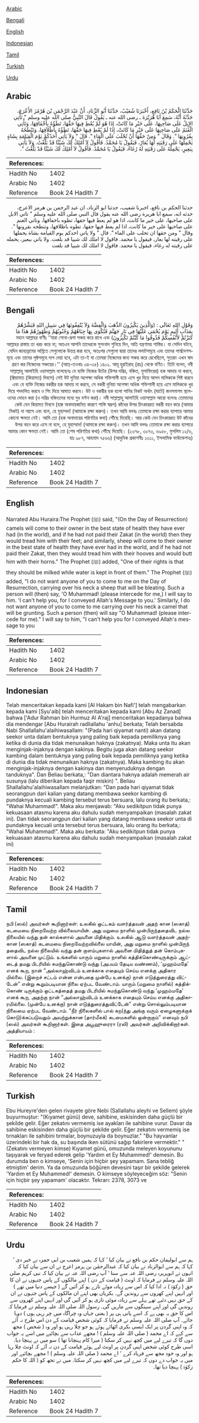 [Arabic](#arabic)

[Bengali](#bengali)

[English](#english)

[Indonesian](#indonesian)

[Tamil](#tamil)

[Turkish](#turkish)

[Urdu](#urdu)

## Arabic


<div dir="rtl" lang="ar" style={{fontSize:'larger',backgroundColor:'#f8f9fa',padding:20}}>
حَدَّثَنَا الْحَكَمُ بْنُ نَافِعٍ، أَخْبَرَنَا شُعَيْبٌ، حَدَّثَنَا أَبُو الزِّنَادِ، أَنَّ عَبْدَ الرَّحْمَنِ بْنَ هُرْمُزَ الأَعْرَجَ، حَدَّثَهُ أَنَّهُ، سَمِعَ أَبَا هُرَيْرَةَ ـ رضى الله عنه ـ يَقُولُ قَالَ النَّبِيُّ صلى الله عليه وسلم ‏"‏ تَأْتِي الإِبِلُ عَلَى صَاحِبِهَا، عَلَى خَيْرِ مَا كَانَتْ، إِذَا هُوَ لَمْ يُعْطِ فِيهَا حَقَّهَا، تَطَؤُهُ بِأَخْفَافِهَا، وَتَأْتِي الْغَنَمُ عَلَى صَاحِبِهَا عَلَى خَيْرِ مَا كَانَتْ، إِذَا لَمْ يُعْطِ فِيهَا حَقَّهَا، تَطَؤُهُ بِأَظْلاَفِهَا، وَتَنْطَحُهُ بِقُرُونِهَا ‏"‏‏.‏ وَقَالَ ‏"‏ وَمِنْ حَقِّهَا أَنْ تُحْلَبَ عَلَى الْمَاءِ ‏"‏‏.‏ قَالَ ‏"‏ وَلاَ يَأْتِي أَحَدُكُمْ يَوْمَ الْقِيَامَةِ بِشَاةٍ يَحْمِلُهَا عَلَى رَقَبَتِهِ لَهَا يُعَارٌ، فَيَقُولُ يَا مُحَمَّدُ‏.‏ فَأَقُولُ لاَ أَمْلِكُ لَكَ شَيْئًا قَدْ بَلَّغْتُ‏.‏ وَلاَ يَأْتِي بِبَعِيرٍ، يَحْمِلُهُ عَلَى رَقَبَتِهِ لَهُ رُغَاءٌ، فَيَقُولُ يَا مُحَمَّدُ‏.‏ فَأَقُولُ لاَ أَمْلِكُ لَكَ شَيْئًا قَدْ بَلَّغْتُ ‏"‏‏.‏
</div>
<div style={{backgroundColor:'#f8f9fa',padding:20, marginBottom: 10}}><table> <thead> <tr> <th>References:</th> <th></th> </tr> </thead> <tbody><tr><td>Hadith No</td><td>1402</td></tr><tr><td>Arabic No</td><td>1402</td></tr><tr><td>Reference</td><td>Book 24 Hadith 7</td></tr></tbody></table></div>


<div dir="rtl" lang="ar" style={{fontSize:'larger',backgroundColor:'#f8f9fa',padding:20}}>
حدثنا الحكم بن نافع، اخبرنا شعيب، حدثنا ابو الزناد، ان عبد الرحمن بن هرمز الاعرج، حدثه انه، سمع ابا هريرة رضى الله عنه يقول قال النبي صلى الله عليه وسلم " تاتي الابل على صاحبها، على خير ما كانت، اذا هو لم يعط فيها حقها، تطوه باخفافها، وتاتي الغنم على صاحبها على خير ما كانت، اذا لم يعط فيها حقها، تطوه باظلافها، وتنطحه بقرونها ". وقال " ومن حقها ان تحلب على الماء ". قال " ولا ياتي احدكم يوم القيامة بشاة يحملها على رقبته لها يعار، فيقول يا محمد. فاقول لا املك لك شييا قد بلغت. ولا ياتي ببعير، يحمله على رقبته له رغاء، فيقول يا محمد. فاقول لا املك لك شييا قد بلغت
</div>
<div style={{backgroundColor:'#f8f9fa',padding:20, marginBottom: 10}}><table> <thead> <tr> <th>References:</th> <th></th> </tr> </thead> <tbody><tr><td>Hadith No</td><td>1402</td></tr><tr><td>Arabic No</td><td>1402</td></tr><tr><td>Reference</td><td>Book 24 Hadith 7</td></tr></tbody></table></div>

## Bengali


<div dir="rtl" lang="bn" style={{fontSize:'larger',backgroundColor:'#f8f9fa',padding:20}}>
وَقَوْلِ اللهِ تَعَالَى : (وَالَّذِينَ يَكْنِزُونَ الذَّهَبَ وَالْفِضَّةَ وَلاَ يُنْفِقُونَهَا فِي سَبِيلِ اللهِ فَبَشِّرْهُمْ بِعَذَابٍ أَلِيمٍ يَوْمَ يُحْمَى عَلَيْهَا فِي نَارِ جَهَنَّمَ فَتُكْوَى بِهَا جِبَاهُهُمْ وَجُنُوبُهُمْ وَظُهُورُهُمْ هَذَا مَا كَنَزْتُمْ لأَنْفُسِكُمْ فَذُوقُوا مَا كُنْتُمْ تَكْنِزُونَ) মহান আল্লাহর বাণীঃ ‘‘যারা সোনা-রূপা সঞ্চয় করে রাখে এবং আল্লাহর রাস্তায় তা খরচ করে না; অতএব আপনি তাদেরকে সুসংবাদ শুনিয়ে দিন, অতি যন্ত্রণাময় শাস্তির। যা সেদিন ঘটবে, যেদিন জাহান্নামের অগ্নিতে সেগুলোকে উত্তপ্ত করা হবে, অতঃপর সেগুলো দ্বারা তাদের ললাটসমূহে এবং তাদের পার্শ্বদেশসমূহে এবং তাদের পৃষ্ঠসমূহে দাগ দেয়া হবে, এটা তা-ই যা তোমরা নিজেদের জন্য সঞ্চয় করে রেখেছিলে, সুতরাং এখন স্বাদ গ্রহণ কর নিজেদের সঞ্চয়ের।’’ (আত্-তওবাঃ ৩৪-৩৫) ১৪০২. আবূ হুরাইরাহ্ (রাঃ) থেকে বর্ণিত। তিনি বলেন, নবী সাল্লাল্লাহু আলাইহি ওয়াসাল্লাম বলেছেনঃ যে ব্যক্তি নিজের উটের (উপর দরিদ্র, বঞ্চিত, মুসাফিরের) হক আদায় না করবে, (ক্বিয়ামাত (কিয়ামত) দিবসে) সেই উট দুনিয়া অপেক্ষা অধিক শক্তিশালী হয়ে এসে খুর দিয়ে আপন মালিককে পিষ্ট করবে এবং যে ব্যক্তি নিজের বকরীর হক আদায় না করবে, সে বকরী দুনিয়া অপেক্ষা অধিক শক্তিশালী হয়ে এসে মালিককে খুর দিয়ে পদদলিত করবে ও শিং দিয়ে আঘাত করবে। উট ও বকরীর হক হলো পানির নিকট অর্থাৎ (ঘাটে) জনসমাগম স্থলে- ওদের দোহন করা (ও দরিদ্র বঞ্চিতদের মধ্যে দুধ বণ্টন করা)। নবী সাল্লাল্লাহু আলাইহি ওয়াসাল্লাম আরো বলেনঃ তোমাদের কেউ যেন কিয়ামত দিবসে (হাক্ব অনাদায়জনিত কারণে শাস্তি স্বরূপ) কাঁধের উপর চিৎকাররত বকরী বহন করে (আমার নিকট) না আসে এবং বলে, হে মুহাম্মদ! (আমাকে রক্ষা করুন)। তখন আমি বলবঃ তোমাকে রক্ষা করার ব্যাপারে আমার কোনো ক্ষমতা নেই। আমি তো (হক অনাদায়ের পরিণতির কথা) পৌঁছে দিয়েছি। আর কেউ যেন চিৎকাররত উট কাঁধের উপর বহন করে এসে না বলে, হে মুহাম্মাদ! (আমাকে রক্ষা করুন)। তখন আমি বলবঃ তোমাকে রক্ষা করার ব্যাপারে আমার কোন ক্ষমতা নেই। আমি তো (শেষ পরিণতির কথা) পৌঁছে দিয়েছি। (২৩৭৮, ৩০৭৩, ৬৯৫৮, মুসলিম ১২/৬, হাঃ ৯৮৭, আহমাদ ৭৫৬৬) (আধুনিক প্রকাশনীঃ ১৩১১, ইসলামিক ফাউন্ডেশনঃ)
</div>
<div style={{backgroundColor:'#f8f9fa',padding:20, marginBottom: 10}}><table> <thead> <tr> <th>References:</th> <th></th> </tr> </thead> <tbody><tr><td>Hadith No</td><td>1402</td></tr><tr><td>Arabic No</td><td>1402</td></tr><tr><td>Reference</td><td>Book 24 Hadith 7</td></tr></tbody></table></div>

## English


<div dir="ltr" lang="en" style={{fontSize:'larger',backgroundColor:'#f8f9fa',padding:20}}>
Narrated Abu Huraira:The Prophet (ﷺ) said, "(On the Day of Resurrection) camels will come to their owner in the best state of health they have ever had (in the world), and if he had not paid their Zakat (in the world) then they would tread him with their feet; and similarly, sheep will come to their owner in the best state of health they have ever had in the world, and if he had not paid their Zakat, then they would tread him with their hooves and would butt him with their horns." The Prophet (ﷺ) added, "One of their rights is that they should be milked while water is kept in front of them." The Prophet (ﷺ) added, "I do not want anyone of you to come to me on the Day of Resurrection, carrying over his neck a sheep that will be bleating. Such a person will (then) say, 'O Muhammad! (please intercede for me,) I will say to him. 'I can't help you, for I conveyed Allah's Message to you.' Similarly, I do not want anyone of you to come to me carrying over his neck a camel that will be grunting. Such a person (then) will say "O Muhammad! (please intercede for me)." I will say to him, "I can't help you for I conveyed Allah's message to you
</div>
<div style={{backgroundColor:'#f8f9fa',padding:20, marginBottom: 10}}><table> <thead> <tr> <th>References:</th> <th></th> </tr> </thead> <tbody><tr><td>Hadith No</td><td>1402</td></tr><tr><td>Arabic No</td><td>1402</td></tr><tr><td>Reference</td><td>Book 24 Hadith 7</td></tr></tbody></table></div>

## Indonesian


<div dir="ltr" lang="id" style={{fontSize:'larger',backgroundColor:'#f8f9fa',padding:20}}>
Telah menceritakan kepada kami [Al Hakam bin Nafi'] telah mengabarkan kepada kami [Syu'aib] telah menceritakan kepada kami [Abu Az Zanad] bahwa ['Adur Rahman bin Hurmuz Al A'raj] menceritakan kepadanya bahwa dia mendengar [Abu Hurairah radliallahu 'anhu] berkata; Telah bersabda Nabi Shallallahu'alaihiwasallam: "(Pada hari qiyamat nanti) akan datang seekor unta dalam bentuknya yang paling baik kepada pemiliknya yang ketika di dunia dia tidak menunaikan haknya (zakatnya). Maka unta itu akan menginjak-injaknya dengan kakinya. Begitu juga akan datang seekor kambing dalam bentuknya yang paling baik kepada pemiliknya yang ketika di dunia dia tidak menunaikan haknya (zakatnya). Maka kambing itu akan menginjak-injaknya dengan kakinya dan menyeruduknya dengan tanduknya". Dan Beliau berkata,: "Dan diantara haknya adalah memerah air susunya (lalu diberikan kepada faqir miskin) ". Beliau Shallallahu'alaihiwasallam melanjutkan: "Dan pada hari qiyamat tidak seorangpun dari kalian yang datang membawa seekor kambing di pundaknya kecuali kambing tersebut terus bersuara, lalu orang itu berkata,: "Wahai Muhammad!". Maka aku menjawab: "Aku sedikitpun tidak punya kekuasaan atasmu karena aku dahulu sudah menyampaikan (masalah zakat ini). Dan tidak seorangpun dari kalian yang datang membawa seekor unta di pundaknya kecuali unta tersebut terus bersuara, lalu orang itu berkata,: "Wahai Muhammad!". Maka aku berkata: "Aku sedikitpun tidak punya kekuasaan atasmu karena aku dahulu sudah menyampaikan (masalah zakat ini)
</div>
<div style={{backgroundColor:'#f8f9fa',padding:20, marginBottom: 10}}><table> <thead> <tr> <th>References:</th> <th></th> </tr> </thead> <tbody><tr><td>Hadith No</td><td>1402</td></tr><tr><td>Arabic No</td><td>1402</td></tr><tr><td>Reference</td><td>Book 24 Hadith 7</td></tr></tbody></table></div>

## Tamil


<div dir="ltr" lang="ta" style={{fontSize:'larger',backgroundColor:'#f8f9fa',padding:20}}>
நபி (ஸல்) அவர்கள் கூறினார்கள்: உலகில் ஒட்டகம் வளர்த்தவன் அதற் கான (ஸகாத்) கடமையை நிறைவேற்ற வில்லையாயின். அது மறுமை நாளில் முன்பிருந்ததைவிட நல்ல நிலையில் வந்து தன் கால்களால் அவனை மிதிக்கும். உலகில் ஆடு வளர்த்தவன் அதற்கான (ஸகாத்) கடமையை நிறைவேற்றவில்லை யாயின், அது மறுமை நாளில் முன்பிருந் ததைவிட நல்ல நிலையில் வந்து தன் குளம்புகளால் அவனை மிதித்துத் தன் கொம்புகளால் அவனை முட்டும். உங்களில் யாரும் மறுமை நாளில் கத்திக்கொண்டிருக்கும் ஆட்டைத் தமது பிடரியில் சுமந்துகொண்டு வந்து (அபயம் தேடிய வண்ணம்), ‘முஹம்மதே’ எனக் கூற, நான் “அல்லாஹ்விடம் உனக்காக எதையும் செய்ய எனக்கு அதிகார மில்லை. (இறைச் சட்டம் என்ன என்பதை முன்பே உனக்கு) நான் எடுத்துரைத்து விட்டேன்” என்று கூறும்படியான நிலை ஏற்பட வேண்டாம். யாரும் (மறுமை நாளில்) கத்திக்கொண் டிருக்கும் ஒட்டகத்தைத் தமது பிடரியில் சுமந்துகொண்டு வந்து ‘முஹம்மதே’ எனக் கூற, அதற்கு நான் “அல்லாஹ்விடம் உனக்காக எதையும் செய்ய எனக்கு அதிகாரமில்லை. (முன்பே உனக்கு) நான் எடுத்துரைத்துவிட்டேன்” என்று சொல்லும்படியான நிலைமை ஏற்பட வேண்டாம். “நீர் நிலைகளில் பால் கற(ந்து அங்கு வரும் ஏழைகளுக்குக் கொடு)க்கப்படுவதும் அவற்றுக்கான (தார்மீகக்) கடமைகளில் ஒன்றாகும்” எனவும் நபி (ஸல்) அவர்கள் கூறினார்கள். இதை அபூஹுரைரா (ரலி) அவர்கள் அறிவிக்கிறார்கள். அத்தியாயம் :
</div>
<div style={{backgroundColor:'#f8f9fa',padding:20, marginBottom: 10}}><table> <thead> <tr> <th>References:</th> <th></th> </tr> </thead> <tbody><tr><td>Hadith No</td><td>1402</td></tr><tr><td>Arabic No</td><td>1402</td></tr><tr><td>Reference</td><td>Book 24 Hadith 7</td></tr></tbody></table></div>

## Turkish


<div dir="ltr" lang="tr" style={{fontSize:'larger',backgroundColor:'#f8f9fa',padding:20}}>
Ebu Hureyre'den gelen rivayete göre Nebi (Sallallahu aleyhi ve Sellem) şöyle buyurmuştur: "(Kıyamet günü) deve, sahibine, eskisinden daha güçlü bir şekilde gelir. Eğer zekatını vermemiş ise ayakları ile sahibine vurur. Davar da sahibine eskisinden daha güçlü bir şekilde gelir. Eğer zekatını vermemiş ise tırnakları ile sahibini tırmalar, boynuzuyla da boynuzlar." "Bu hayvanlar üzerindeki bir hak da, su başında iken sütünü sağıp fakirlere vermektir." "(Zekatını vermeyen kimse) Kıyamet günü, omuzunda meleyen koyununu taşıyarak ve feryad ederek gelip 'Yardım et Ey Muhammed!' demesin. Bu durumda ben o kimseye, 'Senin için hiçbir şey yapamam. Sana tebliğ etmiştim' derim. Ya da omuzunda böğüren devesini taşır bir şekilde gelerek 'Yardım et Ey Muhammed!' demesin. O kimseye söyleyeceğim söz: "Senin için hiçbir şey yapamam' olacaktır. Tekrarı: 2378, 3073 ve
</div>
<div style={{backgroundColor:'#f8f9fa',padding:20, marginBottom: 10}}><table> <thead> <tr> <th>References:</th> <th></th> </tr> </thead> <tbody><tr><td>Hadith No</td><td>1402</td></tr><tr><td>Arabic No</td><td>1402</td></tr><tr><td>Reference</td><td>Book 24 Hadith 7</td></tr></tbody></table></div>

## Urdu


<div dir="rtl" lang="ur" style={{fontSize:'larger',backgroundColor:'#f8f9fa',padding:20}}>
ہم سے ابولیمان حکم بن نافع نے بیان کیا ‘ کہا کہ ہمیں شعیب بن ابی حمزہ نے خبر دی ‘ کہا کہ ہم سے ابوالزناد نے بیان کیا کہ عبدالرحمٰن بن ہرمز اعرج نے ان سے بیان کیا کہ انہوں نے ابوہریرہ رضی اللہ عنہ سے سنا ‘ آپ رضی اللہ عنہ نے بیان کیا کہ نبی کریم صلی اللہ علیہ وسلم نے فرمایا کہ اونٹ ( قیامت کے دن ) اپنے مالکوں کے پاس جنہوں نے ان کا حق ( زکوٰۃ ) نہ ادا کیا کہ اس سے زیادہ موٹے تازے ہو کر آئیں گے ( جیسے دنیا میں تھے ) اور انہیں اپنے کھروں سے روندیں گے۔ بکریاں بھی اپنے ان مالکوں کے پاس جنہوں نے ان کے حق نہیں دئیے تھے پہلے سے زیادہ موٹی تازی ہو کر آئیں گی اور انہیں اپنے کھروں سے روندیں گی اور اپنے سینگوں سے ماریں گی۔ رسول اللہ صلی اللہ علیہ وسلم نے فرمایا کہ اس کا حق یہ بھی ہے کہ اسے پانی ہی پر ( یعنی جہاں وہ چراگاہ میں چر رہی ہوں ) دوہا جائے۔ آپ صلی اللہ علیہ وسلم نے فرمایا کہ کوئی شخص قیامت کے دن اس طرح نہ آئے کہ وہ اپنی گردن پر ایک ایسی بکری اٹھائے ہوئے ہو جو چلا رہی ہو اور وہ ( شخص ) مجھ سے کہے کہ اے محمد ( صلی اللہ علیہ وسلم ) ! مجھے عذاب سے بچائیے میں اسے یہ جواب دوں گا کہ تیرے لیے میں کچھ نہیں کر سکتا ( میرا کام پہنچانا تھا ) سو میں نے پہنچا دیا۔ اسی طرح کوئی شخص اپنی گردن پر اونٹ لیے ہوئے قیامت کے دن نہ آئے کہ اونٹ چلا رہا ہو اور وہ خود مجھ سے فریاد کرے ‘ اے محمد ( صلی اللہ علیہ وسلم ) ! مجھے بچائیے اور میں یہ جواب دے دوں کہ تیرے لیے میں کچھ نہیں کر سکتا۔ میں نے تجھ کو ( اللہ کا حکم زکوٰۃ ) پہنچا دیا تھا۔
</div>
<div style={{backgroundColor:'#f8f9fa',padding:20, marginBottom: 10}}><table> <thead> <tr> <th>References:</th> <th></th> </tr> </thead> <tbody><tr><td>Hadith No</td><td>1402</td></tr><tr><td>Arabic No</td><td>1402</td></tr><tr><td>Reference</td><td>Book 24 Hadith 7</td></tr></tbody></table></div>